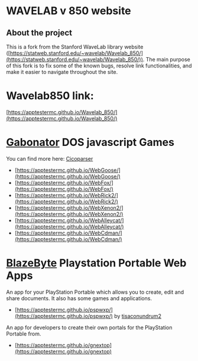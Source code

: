 # WAVELAB v 850 website

## About the project

This is a fork from the Stanford WaveLab library website ([https://statweb.stanford.edu/~wavelab/Wavelab_850/](https://statweb.stanford.edu/~wavelab/Wavelab_850/)). The main purpose of this fork is to fix some of the known bugs, resolve link functionalities, and make it easier to navigate throughout the site.

# Wavelab850 link:
[https://apptestermc.github.io/Wavelab_850/](https://apptestermc.github.io/Wavelab_850/)

# [Gabonator](https://github.com/gabonator) DOS javascript Games

You can find more here: [Cicoparser](https://github.com/gabonator/Education/blob/c6f5cc670aa801e686919b1485171cf502b253fd/2021/CicoParser/readme.md)

* [https://apptestermc.github.io/WebGoose/](https://apptestermc.github.io/WebGoose/)
* [https://apptestermc.github.io/WebFox/](https://apptestermc.github.io/WebFox/)
* [https://apptestermc.github.io/WebRick2/](https://apptestermc.github.io/WebRick2/)
* [https://apptestermc.github.io/WebXenon2/](https://apptestermc.github.io/WebXenon2/)
* [https://apptestermc.github.io/WebAlleycat/](https://apptestermc.github.io/WebAlleycat/)
* [https://apptestermc.github.io/WebCdman/](https://apptestermc.github.io/WebCdman/)


# [BlazeByte](https://github.com/BlazeByte/) Playstation Portable Web Apps

An app for your PlayStation Portable which allows you to create, edit and share documents. It also has some games and applications.
- [https://apptestermc.github.io/pspwxp/](https://apptestermc.github.io/pspwxp/) by [tisaconundrum2](https://github.com/tisaconundrum2/pspwxp)

An app for developers to create their own portals for the PlayStation Portable from. 
- [https://apptestermc.github.io/gnextop](https://apptestermc.github.io/gnextop)
